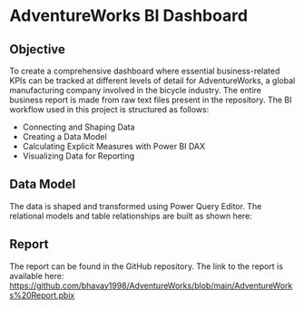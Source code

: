 # AdventureWorks BI Dashboard
## Objective
To create a comprehensive dashboard where essential business-related KPIs can be tracked at different levels of detail for AdventureWorks, a global manufacturing company involved in the bicycle industry. The entire business report is made from raw text files present in the repository. The BI workflow used in this project is structured as follows: 
- Connecting and Shaping Data
- Creating a Data Model
- Calculating Explicit Measures with Power BI DAX
- Visualizing Data for Reporting

## Data Model
The data is shaped and transformed using Power Query Editor. The relational models and table relationships are built as shown here: 


## Report
The report can be found in the GitHub repository. The link to the report is available here:
https://github.com/bhavay1998/AdventureWorks/blob/main/AdventureWorks%20Report.pbix

  
